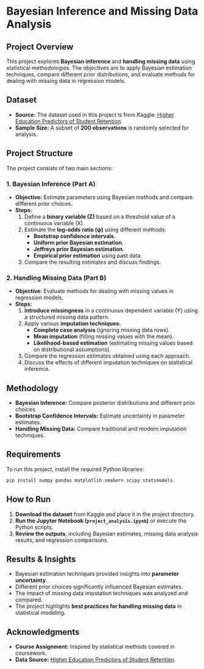 # Bayesian Inference and Missing Data Analysis

## Project Overview
This project explores **Bayesian inference** and **handling missing data** using statistical methodologies. The objectives are to apply Bayesian estimation techniques, compare different prior distributions, and evaluate methods for dealing with missing data in regression models.

## Dataset
- **Source:** The dataset used in this project is from Kaggle: [Higher Education Predictors of Student Retention](https://www.kaggle.com/datasets/thedevastator/higher-education-predictors-of-student-retention).
- **Sample Size:** A subset of **200 observations** is randomly selected for analysis.

## Project Structure
The project consists of two main sections:

### 1. Bayesian Inference (Part A)
- **Objective:** Estimate parameters using Bayesian methods and compare different prior choices.
- **Steps:**
  1. Define a **binary variable (Z)** based on a threshold value of a continuous variable (X).
  2. Estimate the **log-odds ratio (ψ)** using different methods:
     - **Bootstrap confidence intervals**.
     - **Uniform prior Bayesian estimation**.
     - **Jeffreys prior Bayesian estimation**.
     - **Empirical prior estimation** using past data.
  3. Compare the resulting estimates and discuss findings.

### 2. Handling Missing Data (Part B)
- **Objective:** Evaluate methods for dealing with missing values in regression models.
- **Steps:**
  1. **Introduce missingness** in a continuous dependent variable (Y) using a structured missing data pattern.
  2. Apply various **imputation techniques**:
     - **Complete case analysis** (ignoring missing data rows).
     - **Mean imputation** (filling missing values with the mean).
     - **Likelihood-based estimation** (estimating missing values based on distributional assumptions).
  3. Compare the regression estimates obtained using each approach.
  4. Discuss the effects of different imputation techniques on statistical inference.

## Methodology
- **Bayesian Inference:** Compare posterior distributions and different prior choices.
- **Bootstrap Confidence Intervals:** Estimate uncertainty in parameter estimates.
- **Handling Missing Data:** Compare traditional and modern imputation techniques.

## Requirements
To run this project, install the required Python libraries:
```bash
pip install numpy pandas matplotlib seaborn scipy statsmodels
```

## How to Run
1. **Download the dataset** from Kaggle and place it in the project directory.
2. **Run the Jupyter Notebook (`project_analysis.ipynb`)** or execute the Python scripts.
3. **Review the outputs**, including Bayesian estimates, missing data analysis results, and regression comparisons.

## Results & Insights
- Bayesian estimation techniques provided insights into **parameter uncertainty**.
- Different prior choices significantly influenced Bayesian estimates.
- The impact of missing data imputation techniques was analyzed and compared.
- The project highlights **best practices for handling missing data** in statistical modeling.

## Acknowledgments
- **Course Assignment:** Inspired by statistical methods covered in coursework.
- **Data Source:** [Higher Education Predictors of Student Retention](https://www.kaggle.com/datasets/thedevastator/higher-education-predictors-of-student-retention).



